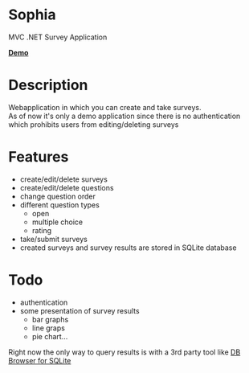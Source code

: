 # Sophia
MVC .NET Survey Application


[**Demo**](https://gurk-network.ddnss.de/Sophia/)

# Description
Webapplication in which you can create and take surveys.  
As of now it's only a demo application since there is no authentication which prohibits users from editing/deleting surveys

# Features

- create/edit/delete surveys
- create/edit/delete questions
- change question order
- different question types
  - open
  * multiple choice
  * rating
- take/submit surveys
- created surveys and survey results are stored in SQLite database

# Todo
- authentication
- some presentation of survey results
  - bar graphs
  - line graps
  - pie chart...
  
Right now the only way to query results is with a 3rd party tool like [DB Browser for SQLite](https://sqlitebrowser.org/)
